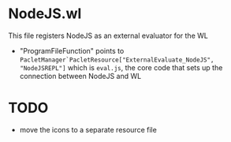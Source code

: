 # NodeJS.wl

This file registers NodeJS as an external evaluator for the WL

* "ProgramFileFunction" points to ``PacletManager`PacletResource["ExternalEvaluate_NodeJS", "NodeJSREPL"]`` which is `eval.js`, the core code that sets up the connection between NodeJS and WL

# TODO

* move the icons to a separate resource file
